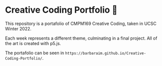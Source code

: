 # Creative Coding Portfolio 🎨

This repository is a portafolio of CMPM169 Creative Coding, taken in UCSC Winter 2022. 

Each week represents a different theme, culminating in a final project. All of the art is created with p5.js. 

The portafolio can be seen in ```https://barbaraim.github.io/Creative-Coding-Portfolio/```.
